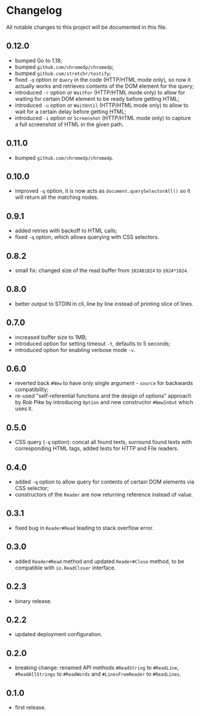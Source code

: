 # Changelog
All notable changes to this project will be documented in this file.

## 0.12.0
 - bumped Go to 1.18;
 - bumped `github.com/chromedp/chromedp`;
 - bumped `github.com/stretchr/testify`;
 - fixed `-q` option or `Query` in the code (HTTP/HTML mode only), so now it actually works and retrieves contents of the DOM element for the query;
 - introduced `-r` option or `WaitFor` (HTTP/HTML mode only) to allow for waiting for certain DOM element to be ready before getting HTML;
 - introduced `-u` option or `WaitUntil` (HTTP/HTML mode only) to allow to wait for a certain delay before getting HTML;
 - introduced `-i` option or `Screenshot` (HTTP/HTML mode only) to capture a full screenshot of HTML in the given path.

## 0.11.0
 - bumped `github.com/chromedp/chromedp`.

## 0.10.0
 - improved `-q` option, it is now acts as `document.querySelectorAll()` so it will return all the matching nodes.

## 0.9.1
 - added retries with backoff to HTML calls;
 - fixed `-q` option, which allows querying with CSS selectors.

## 0.8.2
 - small fix: changed size of the read buffer from `102481024` to `1024*1024`.

## 0.8.0
 - better output to STDIN in cli, line by line instead of printing slice of lines.

## 0.7.0
 - increased buffer size to 1MB;
 - introduced option for setting timeout `-t`, defaults to 5 seconds;
 - introduced option for enabling verbose mode `-v`.

## 0.6.0
 - reverted back `#New` to have only single argument - `source` for backwards compatibility;
 - re-used "self-referential functions and the design of options" approach by Rob Pike by introducing `Option` and new constructor `#NewInOut` which uses it.

## 0.5.0
 - CSS query (`-q` option): concat all found texts, surround found texts with corresponding HTML tags, added tests for HTTP and File readers.

## 0.4.0
 - added `-q` option to allow query for contents of certain DOM elements via CSS selector;
 - constructors of the `Reader` are now returning reference instead of value.

## 0.3.1
 - fixed bug in `Reader#Read` leading to stack overflow error.

## 0.3.0
 - added `Reader#Read` method and updated `Reader#Close` method, to be compatible with `io.ReadCloser` interface.

## 0.2.3
 - binary release.

## 0.2.2
 - updated deployment configuration.

## 0.2.0
 - breaking change: renamed API methods `#ReadString` to `#ReadLine`, `#ReadAllStrings` to `#ReadWords` and `#LinesFromReader` to `#ReadLines`.

## 0.1.0
 - first release.